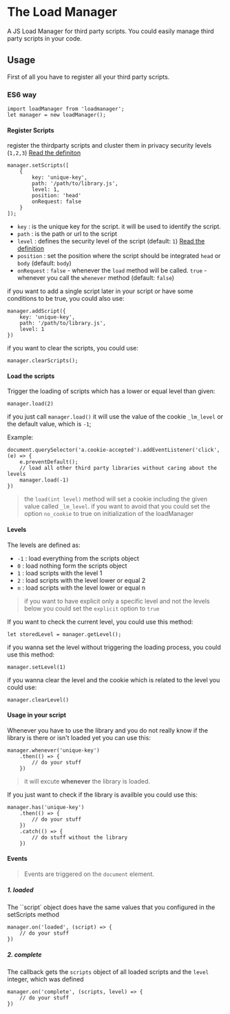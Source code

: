 # The Load Manager
A JS Load Manager for third party scripts. You could easily manage third party scripts in your code.

## Usage

First of all you have to register all your third party scripts.

### ES6 way

    import loadManager from 'loadmanager';
    let manager = new loadManager();

#### Register Scripts
register the thirdparty scripts and cluster them in privacy security levels (`1,2,3`) [Read the definiton](#levels)

    manager.setScripts([
        {
            key: 'unique-key',
            path: '/path/to/library.js',
            level: 1,
            position: 'head' 
            onRequest: false
        }
    ]);

- `key` : is the unique key for the script. it will be used to identify the script.
- `path` : is the path or url to the script
- `level` : defines the security level of the script (default: `1`) [Read the definition](#levels)
- `position` : set the position where the script should be integrated `head` or `body` (default: `body`)
- `onRequest` : `false` - whenever the `load` method will be called. `true` - whenever you call the `whenever` method (default: `false`)

if you want to add a single script later in your script or have some conditions to be true, you could also use:

    manager.addScript({
        key: 'unique-key',
        path: '/path/to/library.js',                    
        level: 1
    })

if you want to clear the scripts, you could use:

    manager.clearScripts();

#### Load the scripts
Trigger the loading of scripts which has a lower or equal level than given:

    manager.load(2)

if you just call `manager.load()` it will use the value of the cookie `_lm_level` or the default value, which is `-1`;

Example:

    document.querySelector('a.cookie-accepted').addEventListener('click', (e) => {
        e.preventDefault();
        // load all other third party libraries without caring about the levels
        manager.load(-1) 
    })

> the `load(int level)` method will set a cookie including the given value called `_lm_level`. if you want to avoid that you could set the option `no_cookie` to true on initialization of the loadManager

#### Levels <a name="levels"></a>
The levels are defined as:

- `-1` : load everything from the scripts object
- `0` : load nothing form the scripts object
- `1` : load scripts with the level 1
- `2` : load scripts with the level lower or equal 2
- `n` : load scripts with the level lower or equal n

> if you want to have explicit only a specific level and not the levels below you could set the `explicit` option to `true`

If you want to check the current level, you could use this method:

    let storedLevel = manager.getLevel(); 

if you wanna set the level without triggering the loading process, you could use this method:

    manager.setLevel(1)

if you wanna clear the level and the cookie which is related to the level you could use:

    manager.clearLevel()


#### Usage in your script

Whenever you have to use the library and you do not really know if the library is there or isn't loaded yet you can use this:

    manager.whenever('unique-key')
        .then(() => {
            // do your stuff
        })

> it will excute **whenever** the library is loaded. 

If you just want to check if the library is availble you could use this:

    manager.has('unique-key')
        .then(() => { 
            // do your stuff
        })
        .catch(() => {
            // do stuff without the library
        })

#### Events

> Events are triggered on the `document` element.

##### 1. loaded

The ``script` object does have the same values that you configured in the setScripts method

    manager.on('loaded', (script) => {
        // do your stuff
    })

##### 2. complete

The callback gets the `scripts` object of all loaded scripts and the `level` integer, which was defined

    manager.on('complete', (scripts, level) => {
        // do your stuff
    })

